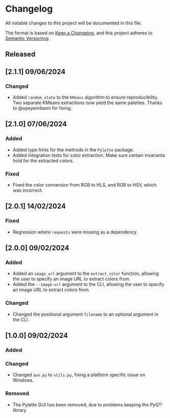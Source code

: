 # Changelog

All notable changes to this project will be documented in this file.

The format is based on [Keep a Changelog](https://keepachangelog.com/en/1.1.0/),
and this project adheres to [Semantic Versioning](https://semver.org/spec/v2.0.0.html).

## Released

## [2.1.1] 09/06/2024

### Changed
- Added `random_state` to the `KMeans` algorithm to ensure reproducibility. Two separate KMeans extractions now yield the same palettes. Thanks to @opeyemibami for fixing.

## [2.1.0] 07/06/2024

### Added
- Added type hints for the methods in the `Pylette` package.
- Added integration tests for color extraction. Make sure certain invariants hold for the extracted colors.

### Fixed
- Fixed the color conversion from RGB to HLS, and RGB to HSV, which was incorrect.

## [2.0.1] 14/02/2024

### Fixed
- Regression where `requests` were missing as a dependency.

## [2.0.0] 09/02/2024

### Added

- Added an `image_url` argument to the `extract_color` function, allowing the user to specify an image URL to extract colors from.
- Added the `--image-url` argument to the CLI, allowing the user to specify an image URL to extract colors from.

### Changed

- Changed the positional argument `filename` to an optional argument in the CLI.

## [1.0.0] 09/02/2024

### Added

### Changed

- Changed `aux.py` to `utils.py`, fixing a platform specific issue on Windows.

### Removed

- The Pylette GUI has been removed, due to problems keeping the PyQT-library
